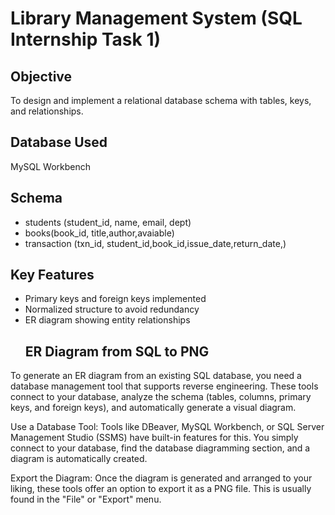 # Library Management System (SQL Internship Task 1)

## Objective
To design and implement a relational database schema with tables, keys, and relationships.

## Database Used
MySQL Workbench

## Schema
- students (student_id, name, email, dept)
- books(book_id, title,author,avaiable)
- transaction (txn_id, student_id,book_id,issue_date,return_date,)
 


## Key Features
- Primary keys and foreign keys implemented
- Normalized structure to avoid redundancy
- ER diagram showing entity relationships
  ##  ER Diagram from SQL to PNG
To generate an ER diagram from an existing SQL database, you need a database management tool that supports reverse engineering. These tools connect to your database, analyze the schema (tables, columns, primary keys, and foreign keys), and automatically generate a visual diagram.

Use a Database Tool: Tools like DBeaver, MySQL Workbench, or SQL Server Management Studio (SSMS) have built-in features for this. You simply connect to your database, find the database diagramming section, and a diagram is automatically created.

Export the Diagram: Once the diagram is generated and arranged to your liking, these tools offer an option to export it as a PNG file. This is usually found in the "File" or "Export" menu.



